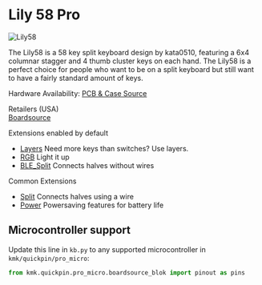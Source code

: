 # Lily 58 Pro

![Lily58](https://boardsource.imgix.net/af3d8d6d-5fbe-4578-a2ba-d09d7686fb29.jpg?raw=true)

The Lily58 is a 58 key split keyboard design by kata0510, featuring a 6x4
columnar stagger and 4 thumb cluster keys on each hand. The Lily58 is a perfect
choice for people who want to be on a split keyboard but still want to have a
fairly standard amount of keys.

Hardware Availability: [PCB & Case Source](https://github.com/kata0510/Lily58)  

Retailers (USA)  
[Boardsource](https://boardsource.xyz/store/5ec9df84c6b834480de6c3d0)  

Extensions enabled by default  
- [Layers](/docs/layers.md) Need more keys than switches? Use layers.
- [RGB](/docs/rgb.md) Light it up
- [BLE_Split](/docs/split.md) Connects halves without wires

Common Extensions
- [Split](/docs/split.md) Connects halves using a wire
- [Power](/docs/power.md) Powersaving features for battery life

## Microcontroller support

Update this line in `kb.py` to any supported microcontroller in `kmk/quickpin/pro_micro`:

```python
from kmk.quickpin.pro_micro.boardsource_blok import pinout as pins
```
